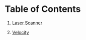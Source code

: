 # Table of Contents

1. [Laser Scanner](https://github.com/wildenali/ROS_Turlebot3_Simulation/tree/master/turtlebot3_wilden/src/A_LaserScanner)

2. [Velocity](https://github.com/wildenali/ROS_Turlebot3_Simulation/tree/master/turtlebot3_wilden/src/B_Velocity)
